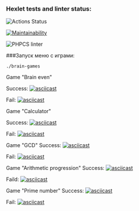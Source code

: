 ### Hexlet tests and linter status:
![Actions Status](/workflows/hexlet-check/badge.svg)

[![Maintainability](https://api.codeclimate.com/v1/badges/0ecfacad4e51aaa5c2c8/maintainability)](https://github.com/roman-pankov/php-project-lvl1/actions)

![PHPCS linter](https://github.com/roman-pankov/php-project-lvl1/workflows/PHPCS-Linter/badge.svg)

###Запуск меню с играми:

```
./brain-games
```

Game "Brain even"

Success:
[![asciicast](https://asciinema.org/a/7CIdUf0Y3K9gLZROtexObVIsX.svg)](https://asciinema.org/a/7CIdUf0Y3K9gLZROtexObVIsX)

Fail:
[![asciicast](https://asciinema.org/a/N0baTu4w9H8ILO3PIWsO0vHw4.svg)](https://asciinema.org/a/N0baTu4w9H8ILO3PIWsO0vHw4)

Game "Calculator"

Success:
[![asciicast](https://asciinema.org/a/A9OLW15h4Q3kuMaehgzvN8mPg.svg)](https://asciinema.org/a/A9OLW15h4Q3kuMaehgzvN8mPg)

Fail:
[![asciicast](https://asciinema.org/a/rVkkP9W3D8JE5a5z72Bpz6YGx.svg)](https://asciinema.org/a/rVkkP9W3D8JE5a5z72Bpz6YGx)

Game "GCD"
Success:
[![asciicast](https://asciinema.org/a/il2iHK2d2snjGOhfTUbOiZ6Oo.svg)](https://asciinema.org/a/il2iHK2d2snjGOhfTUbOiZ6Oo)

Fail:
[![asciicast](https://asciinema.org/a/6y6anUtN7hhGb6nzaQMNBPdFl.svg)](https://asciinema.org/a/6y6anUtN7hhGb6nzaQMNBPdFl)

Game "Arithmetic progression"
Success:
[![asciicast](https://asciinema.org/a/2d5fBZNoROmU4fzJ4NKkc4yXs.svg)](https://asciinema.org/a/2d5fBZNoROmU4fzJ4NKkc4yXs)

Faild:
[![asciicast](https://asciinema.org/a/PT27m2mNCZpT6F5L4q2YIrSEV.svg)](https://asciinema.org/a/PT27m2mNCZpT6F5L4q2YIrSEV)

Game "Prime number"
Success:
[![asciicast](https://asciinema.org/a/jBHcvEpC1DwPAEjdaR49xWc3a.svg)](https://asciinema.org/a/jBHcvEpC1DwPAEjdaR49xWc3a)

Fail:
[![asciicast](https://asciinema.org/a/kU1SFLIy4nc8l4sDxyB1WeSZI.svg)](https://asciinema.org/a/kU1SFLIy4nc8l4sDxyB1WeSZI)
